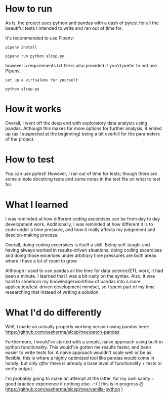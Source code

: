 # How to run


As is, the project uses python and pandas with a dash of pytest for all the
beautiful tests I intended to write and ran out of time for.

It's recommended to use Pipenv:

`pipenv install`

`pipenv run python slcsp.py`

however a requirements.txt file is also provided
if you'd prefer to not use Pipenv.

`set up a virtualenv for yourself`

`python slcsp.py`


# How it works

Overall, I went off the deep end with exploratory data analysis using pandas.
Although this makes for more options for further analysis, it ended up (as I suspected at the beginning) being a bit overkill for the parameters of the project.

# How to test

You can use pytest! However, I ran out of time for tests; though there are some simple docstring tests
and some notes in the test file on what to test for. 

# What I learned

I was reminded at how different coding excercises can be from day to day development work. Additionally, I was reminded at how different it is to code under a time pressure, and how it really affects my judgement and descion-making process. 

Overall, doing coding excersises is itself a skill. Being self-taught and having always worked in results-driven situations, doing coding excercises and doing those excersies under arbitrary time pressures are both areas where I have a lot of room to grow. 

Although I used to use pandas all the time for data science/ETL work, it had been a minute. I learned that I was a bit rusty on the syntax. Also, it was hard to shoehorn my knowledge/workflow of pandas into a more application/test-driven development mindset, so I spent part of my time researching that instead of writing a solution. 

# What I'd do differently

Well, I made an actually properly working version using pandas here: https://github.com/easherma/slcsp/tree/patch-pandas

Furthermore, I would've started with a simple, naive approach using built-in python functionality. This would've gotten me results faster, and been easier to write tests for. A naive approach wouldn't scale well or be as flexible; this is where a highly optimized tool like pandas would come in handy; but only _after_ there is already a base level of functionality + tests to verify output.

I'm probably going to make an attempt at the latter, for my own sanity + good practice experience if nothing else. :-)
( this is in progress @ https://github.com/easherma/slcsp/tree/vanilla-python )
